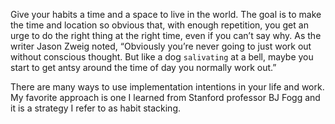 Give your habits a time and a space to live in the world. The goal is
to make the time and location so obvious that, with enough repetition,
you get an urge to do the right thing at the right time, even if you can’t
say why. As the writer Jason Zweig noted, “Obviously you’re never
going to just work out without conscious thought. But like a dog
`salivating` at a bell, maybe you start to get antsy around the time of day
you normally work out.”

There are many ways to use implementation intentions in your life
and work. My favorite approach is one I learned from Stanford
professor BJ Fogg and it is a strategy I refer to as habit stacking.
